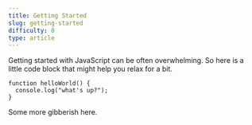 ```yaml
---
title: Getting Started
slug: getting-started
difficulty: 0
type: article
---
```


Getting started with JavaScript can be often overwhelming. So here is a little code block that might help you relax for a bit.

```language-js
function helloWorld() {
  console.log("what's up?");
}
```

Some more gibberish here.
